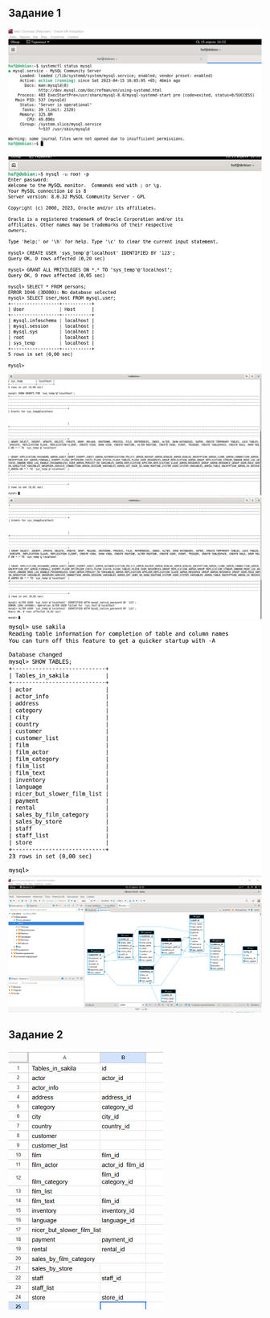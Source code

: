 ## Задание 1
<img src="https://github.com/ya-haf/DDL-DML/blob/main/img/1.png?raw=true">
<img src="https://github.com/ya-haf/DDL-DML/blob/main/img/1.1.png?raw=true">
<img src="https://github.com/ya-haf/DDL-DML/blob/main/img/1.2.png?raw=true">
<img src="https://github.com/ya-haf/DDL-DML/blob/main/img/1.3.png?raw=true">
<img src="https://github.com/ya-haf/DDL-DML/blob/main/img/1.4.png?raw=true">
<img src="https://github.com/ya-haf/DDL-DML/blob/main/img/1.5.png?raw=true">

## Задание 2
<img src="https://github.com/ya-haf/DDL-DML/blob/main/img/2.png?raw=true">
